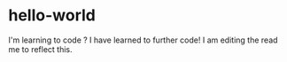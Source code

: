 # hello-world
I'm learning to code ?
I have learned to further code! I am editing the read me to reflect this.
